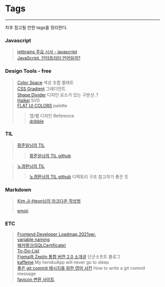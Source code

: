# Tags

---

차후 참고될 만한 tags를 정리한다.

### Javascript

> [jetbrains 주요 시사 - javascript](https://www.jetbrains.com/ko-kr/lp/devecosystem-2021/)  
> [JavaScript, 인터프리터 언어일까?](https://oowgnoj.dev/review/advanced-js-1)

### Design Tools - free

> [Color Space](https://mycolor.space/) 색상 조합 팔레트  
> [CSS Gradient](https://cssgradient.io/) 그레디언트  
> [Shape Divider](https://shapedivider.app) 디자인 요소가 있는 구분선..?  
> [Haikei](https://haikei.app) SVG  
> [FLAT UI COLORS](https://flatuicolors.com/) palette
>
> > 앱/웹 디자인 Reference  
> > [dribble](https://dribbble.com)

### TIL

> [황준일님의 TIL](https://junilhwang.github.io/TIL/)
>
> > [황준일님의 TIL github](https://github.com/JunilHwang/TIL)

> [노경환님의 TIL](https://kyounghwan01.github.io/blog/)
>
> > [노경환님의 TIL github](https://github.com/Kyounghwan01/blog) 디렉토리 구조 참고하기 좋은 듯

### Markdown

> [Kim Ji-Heon님의 마크다운 작성법](https://gist.github.com/ihoneymon/652be052a0727ad59601 "Kim Ji-Heon님의 How to write by markdown")
>
> [emoji](http://www.iemoji.com/)

### ETC

> [Frontend Developer Loadmap 2021ver.](https://roadmap.sh/frontend)  
> [variable naming](https://www.curioustore.com/#!/)  
> [해커랭크(SQLCertificate)](https://softworking.tistory.com/502?category=775346)  
> [To-Do-List](https://sunnyk.tistory.com/category/FE%EA%B0%9C%EB%B0%9C%EC%9D%84%20%EC%9C%84%ED%95%9C%20JS%20%EC%8A%A4%ED%84%B0%EB%94%94)  
> [Figma와 Zeplin 통합 버전 2.0 소개글](https://m.blog.naver.com/tangunsoft/222101958092) 단군소프트 블로그  
> [kaffeine](https://kaffeine.herokuapp.com/) My herokuApp will never go to sleep  
> [좋은 git commit 메시지를 위한 영어 사전](https://blog.ull.im/engineering/2019/03/10/logs-on-git.html) How to write a git commit message  
> [favicon 변환 사이트](https://www.freefavicon.com/icongen.php)
